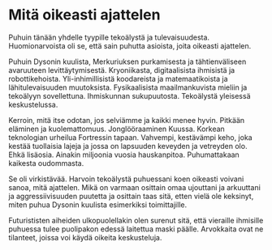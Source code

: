 # Mitä oikeasti ajattelen

Puhuin tänään yhdelle tyypille tekoälystä ja tulevaisuudesta. Huomionarvoista oli se, että sain puhutta asioista, joita oikeasti ajattelen.

Puhuin Dysonin kuulista, Merkuriuksen purkamisesta ja tähtienväliseen avaruuteen levittäytymisestä. Kryoniikasta, digitaalisista ihmisistä ja robottikehoista. Yli-inhimillisistä koodareista ja matemaatikoista ja lähitulevaisuuden muutoksista. Fysikaalisista maailmankuvista mieliin ja tekoälyyn sovellettuna. Ihmiskunnan sukupuutosta. Tekoälystä yleisessä keskustelussa.

Kerroin, mitä itse odotan, jos selviämme ja kaikki menee hyvin. Pitkään eläminen ja kuolemattomuus. Jonglööraaminen Kuussa. Korkean teknologian urheilua Fortressin tapaan. Vahvempi, kestävämpi keho, joka kestää tuollaisia lajeja ja jossa on lapsuuden keveyden ja vetreyden olo. Ehkä lisäosia. Ainakin miljoonia vuosia hauskanpitoa. Puhumattakaan kaikesta oudommasta.

Se oli virkistävää. Harvoin tekoälystä puhuessani koen oikeasti voivani sanoa, mitä ajattelen. Mikä on varmaan osittain omaa ujouttani ja arkuuttani ja aggressiivisuuden puutetta ja osittain taas sitä, etten vielä ole keksinyt, miten puhua Dysonin kuulista esimerkiksi toimittajille.

Futurististen aiheiden ulkopuolellakin olen surenut sitä, että vieraille ihmisille puhuessa tulee puolipakon edessä laitettua maski päälle. Arvokkaita ovat ne tilanteet, joissa voi käydä oikeita keskusteluja.
